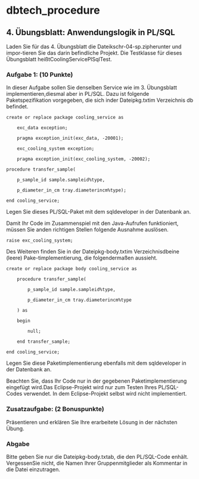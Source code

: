 # dbtech_procedure

## 4. Übungsblatt: Anwendungslogik in PL/SQL

Laden Sie für das 4. Übungsblatt die Dateikschr-04-sp.zipherunter und impor-tieren Sie das darin befindliche Projekt. 
Die Testklasse für dieses Übungsblatt heißtCoolingServicePlSqlTest.


### Aufgabe 1: (10 Punkte)


In dieser Aufgabe sollen Sie denselben Service wie im 3. 
Übungsblatt implementieren,diesmal aber in PL/SQL. Dazu ist folgende Paketspezifikation vorgegeben, 
die sich inder Dateipkg.txtim Verzeichnis db befindet.


    create or replace package cooling_service as

        exc_data exception;
        
        pragma exception_init(exc_data, -20001);

        exc_cooling_system exception;

        pragma exception_init(exc_cooling_system, -20002);

    procedure transfer_sample(

        p_sample_id sample.sampleid%type,

        p_diameter_in_cm tray.diameterincm%type);

    end cooling_service;


Legen Sie dieses PL/SQL-Paket mit dem sqldeveloper in der Datenbank an.

Damit Ihr Code im Zusammenspiel mit den Java-Aufrufen funktioniert, müssen Sie anden richtigen Stellen folgende Ausnahme auslösen.

    raise exc_cooling_system;


Des Weiteren finden Sie in der Dateipkg-body.txtim Verzeichnisdbeine (leere) Pake-timplementierung, die folgendermaßen aussieht.


    create or replace package body cooling_service as

        procedure transfer_sample(

            p_sample_id sample.sampleid%type,
 
            p_diameter_in_cm tray.diameterincm%type

        ) as

        begin

            null;

        end transfer_sample;

    end cooling_service;


Legen Sie diese Paketimplementierung ebenfalls mit dem sqldeveloper in der Datenbank an.

Beachten Sie, dass Ihr Code nur in der gegebenen Paketimplementierung eingefügt wird.Das Eclipse-Projekt wird nur zum Testen Ihres PL/SQL-Codes verwendet. 
In dem Eclipse-Projekt selbst wird nicht implementiert.


### Zusatzaufgabe: (2 Bonuspunkte)

Präsentieren und erklären Sie Ihre erarbeitete Lösung in der nächsten Übung.


### Abgabe

Bitte geben Sie nur die Dateipkg-body.txtab, die den PL/SQL-Code enhält. 
VergessenSie nicht, die Namen Ihrer Gruppenmitglieder als Kommentar in die Datei einzutragen.

